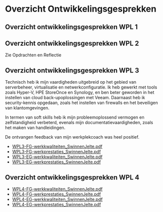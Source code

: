 # Overzicht Ontwikkelingsgesprekken

## Overzicht ontwikkelingsgesprekken WPL 1

## Overzicht ontwikkelingsgesprekken WPL 2

Zie Opdrachten en Reflectie

## Overzicht ontwikkelingsgesprekken WPL 3
Technisch heb ik mijn vaardigheden uitgebreid op het gebied van serverbeheer, virtualisatie en netwerkconfiguratie. Ik heb gewerkt met tools zoals Hyper-V, HPE StoreOnce en Synology, en ben beter geworden in het instellen van cloud back-upoplossingen met Veeam. Daarnaast heb ik security-kennis opgedaan, zoals het instellen van firewalls en het beveiligen van klantomgevingen.

In termen van soft skills heb ik mijn probleemoplossend vermogen en zelfstandigheid verbeterd, evenals mijn documentatievaardigheden, zoals het maken van handleidingen.

De ontvangen feedback van mijn werkplekcoach was heel positief.

-   [WPL3-FG-werkkwaliteiten_SwinnenJelte.pdf](https://github.com/PXL-Digital-SNE-Werkplekleren/portfolio-JelteSwinnenPXL/blob/main/Ontwikkeling/WPL3-FG-werkkwaliteiten_SwinnenJelte.pdf)
-   [WPL3-FG-werkprestaties_SwinnenJelte.pdf](https://github.com/PXL-Digital-SNE-Werkplekleren/portfolio-JelteSwinnenPXL/blob/main/Ontwikkeling/WPL3-FG-werkprestaties_SwinnenJelte.pdf)
-   [WPL3-EG-werkkwaliteiten_SwinnenJelte.pdf](https://github.com/PXL-Digital-SNE-Werkplekleren/portfolio-JelteSwinnenPXL/blob/main/Ontwikkeling/WPL3-EG-werkkwaliteiten_SwinnenJelte.pdf)
-   [WPL3-EG-werkprestaties_SwinnenJelte.pdf](https://github.com/PXL-Digital-SNE-Werkplekleren/portfolio-JelteSwinnenPXL/blob/main/Ontwikkeling/WPL3-EG-werkprestaties_SwinnenJelte.pdf)




## Overzicht ontwikkelingsgesprekken WPL 4

-   [WPL4-FG-werkkwaliteiten_SwinnenJelte.pdf](https://pxl-digital-sne-werkplekleren.github.io/portfolio-JelteSwinnenPXL/Ontwikkeling/WPL4-FG-werkkwaliteiten_SwinnenJelte.pdf)
-   [WPL4-FG-werkprestaties_SwinnenJelte.pdf](https://pxl-digital-sne-werkplekleren.github.io/portfolio-JelteSwinnenPXL/Ontwikkeling/WPL4-FG-werkprestaties_SwinnenJelte.pdf)
-   [WPL4-EG-werkkwaliteiten_SwinnenJelte.pdf](https://pxl-digital-sne-werkplekleren.github.io/portfolio-JelteSwinnenPXL/Ontwikkeling/WPL4-EG-werkkwaliteiten_SwinnenJelte.pdf)
-   [WPL4-EG-werkprestaties_SwinnenJelte.pdf](https://pxl-digital-sne-werkplekleren.github.io/portfolio-JelteSwinnenPXL/Ontwikkeling/WPL4-EG-werkprestaties_SwinnenJelte.pdf)
